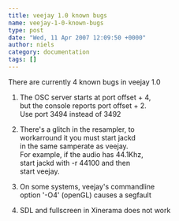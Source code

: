 ```yaml
---
title: veejay 1.0 known bugs
name: veejay-1-0-known-bugs
type: post
date: "Wed, 11 Apr 2007 12:09:50 +0000"
author: niels
category: documentation
tags: []
---
```

There are currently 4 known bugs in veejay 1.0  


1. The OSC server starts at port offset + 4,  
but the console reports port offset + 2.  
Use port 3494 instead of 3492  

2. There's a glitch in the resampler, to  
workarround it you must start jackd  
in the same samperate as veejay.  
For example, if the audio has 44.1Khz,  
start jackd with -r 44100 and then  
start veejay.  

3. On some systems, veejay's commandline  
option '-O4' (openGL) causes a segfault  

4. SDL and fullscreen in Xinerama does not work